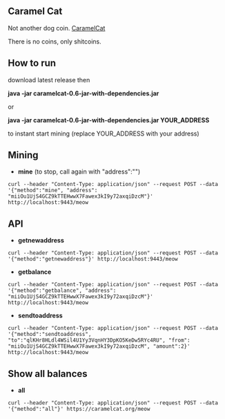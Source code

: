 ## Caramel Cat

Not another dog coin. [CaramelCat](https://caramelcat.org/)

There is no coins, only shitcoins.

## How to run

download latest release then

**java -jar caramelcat-0.6-jar-with-dependencies.jar**

or 

**java -jar caramelcat-0.6-jar-with-dependencies.jar YOUR_ADDRESS**

to instant start mining (replace YOUR_ADDRESS with your address)

## Mining

* **mine** (to stop, call again with "address":"")

```
curl --header "Content-Type: application/json" --request POST --data '{"method":"mine", "address": "miiOu1UjS4GCZ9kTTEHwwX7Fawex3kI9y72axqiDzcM"}' http://localhost:9443/meow
```

## API

* **getnewaddress**

```
curl --header "Content-Type: application/json" --request POST --data '{"method":"getnewaddress"}' http://localhost:9443/meow
```

* **getbalance**

```
curl --header "Content-Type: application/json" --request POST --data '{"method":"getbalance", "address": "miiOu1UjS4GCZ9kTTEHwwX7Fawex3kI9y72axqiDzcM"}' http://localhost:9443/meow
```

* **sendtoaddress**

```
curl --header "Content-Type: application/json" --request POST --data '{"method":"sendtoaddress", "to":"qlKHr8HLdl4WSil4U1Yy3VqnHY3DpKO5KeDw5RYc4RU", "from": "miiOu1UjS4GCZ9kTTEHwwX7Fawex3kI9y72axqiDzcM", "amount":2}' http://localhost:9443/meow
```

## Show all balances

* **all**

```
curl --header "Content-Type: application/json" --request POST --data '{"method":"all"}' https://caramelcat.org/meow
```

